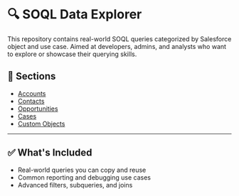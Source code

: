 # 🔍 SOQL Data Explorer

This repository contains real-world SOQL queries categorized by Salesforce object and use case. Aimed at developers, admins, and analysts who want to explore or showcase their querying skills.

## 📁 Sections

- [Accounts](https://github.com/Abhirami-dev99/soql-data-explorer/blob/main/use-cases/accounts.md)
- [Contacts](https://github.com/Abhirami-dev99/soql-data-explorer/blob/main/use-cases/contacts.md)
- [Opportunities](https://github.com/Abhirami-dev99/soql-data-explorer/blob/main/use-cases/opportunities.md)
- [Cases](https://github.com/Abhirami-dev99/soql-data-explorer/blob/main/use-cases/cases.md)
- [Custom Objects](https://github.com/Abhirami-dev99/soql-data-explorer/blob/main/use-cases/custom-objects.md)

---

## ✅ What's Included

- Real-world queries you can copy and reuse
- Common reporting and debugging use cases
- Advanced filters, subqueries, and joins